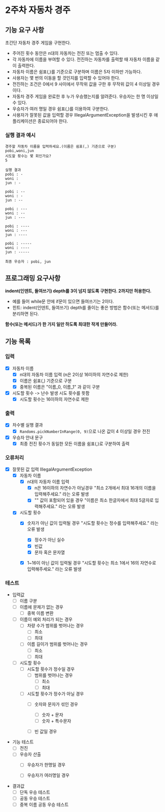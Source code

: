 # 2주차 자동차 경주

## 기능 요구 사항
초간단 자동차 경주 게임을 구현한다.

- 주어진 횟수 동안은 n대의 자동차는 전진 또는 멈출 수 있다.
- 각 자동차에 이름을 부여할 수 있다. 전진하는 자동차를 출력할 때 자동차 이름을 같이 출력한다.
- 자동차 이름은 쉼표(,)를 기준으로 구분하며 이름은 5자 이하만 가능하다.
- 사용자는 몇 번의 이동을 할 것인지를 입력할 수 있어야 한다.
- 전진하는 조건은 0에서 9 사이에서 무작위 값을 구한 후 무작위 값이 4 이상일 경우이다.
- 자동차 경주 게임을 완료한 후 누가 우승했는지를 알려준다. 우승자는 한 명 이상일 수 있다.
- 우승자가 여러 명일 경우 쉼표(,)를 이용하여 구분한다.
- 사용자가 잘못된 값을 입력할 경우 IllegalArgumentException을 발생시킨 후 애플리케이션은 종료되어야 한다.

### 실행 결과 예시
```
경주할 자동차 이름을 입력하세요.(이름은 쉼표(,) 기준으로 구분)
pobi,woni,jun
시도할 횟수는 몇 회인가요?
5

실행 결과
pobi : -
woni : 
jun : -

pobi : --
woni : -
jun : --

pobi : ---
woni : --
jun : ---

pobi : ----
woni : ---
jun : ----

pobi : -----
woni : ----
jun : -----

최종 우승자 : pobi, jun
```

## 프로그래밍 요구사항
**indent(인덴트, 들여쓰기) depth를 3이 넘지 않도록 구현한다. 2까지만 허용한다.**
- 예를 들어 while문 안에 if문이 있으면 들여쓰기는 2이다.
- 힌트: indent(인덴트, 들여쓰기) depth를 줄이는 좋은 방법은 함수(또는 메서드)를 분리하면 된다.

**함수(또는 메서드)가 한 가지 일만 하도록 최대한 작게 만들어라.**

## 기능 목록

### 입력
- [X] 자동차 이름
  - [X] n대의 자동차 이름 입력 (n은 2이상 16이하의 자연수로 제한)
  - [X] 이름은 쉼표(,) 기준으로 구분
  - [X] 중복된 이름은 "이름_0, 이름_1" 과 같이 구분
- [X] 시도할 횟수 -> 난수 발생 시도 횟수를 뜻함
  - [X] 시도할 횟수는 16이하의 자연수로 제한

### 출력
- [X] 차수별 실행 결과
  - [X] `Randoms.pickNumberInRange(0, 9)`으로 나온 값이 4 이상일 경우 전진
- [X] 우승자 안내 문구
  - [X] 최종 전진 횟수가 동일한 모든 이름을 쉼표(,)로 구분하여 출력

### 오류처리
- [X] 잘못된 값 입력 IllegalArgumentException
  - [X] 자동차 이름
    - [X] n대의 자동차 이름 입력
      - [X] n은 16이하의 자연수가 아닐경우 "최소 2개에서 최대 16개의 이름을 입력해주세요." 라는 오류 발생
      - [X] "" 값이 포함되어 있을 경우 "이름은 최소 한글자에서 최대 5글자로 입력해주세요." 라는 오류 발생
  - [X] 시도할 횟수
    - [X] 숫자가 아닌 값이 입력될 경우 "시도할 횟수는 정수를 입력해주세요." 라는 오류 발생 
      - [X] 정수가 아닌 실수
      - [X] 빈값
      - [X] 문자 혹은 문자열
    - [X] 1~16이 아닌 값이 입력될 경우 "시도할 횟수는 최소 1에서 16의 자연수로 입력해주세요." 라는 오류 발생
    

### 테스트
- 입력값
  - [ ] 이름 구분
  - [ ] 이름에 문제가 없는 경우
    - [ ] 중복 이름 변환
  - [ ] 이름이 예외 처리가 되는 경우
    - [ ] 차량 수가 범위를 벗어나는 경우
      - [ ] 최소
      - [ ] 최대
    - [ ] 이름 길이가 범위를 벗어나는 경우
      - [ ] 최소
      - [ ] 최대
  - [ ] 시도할 횟수
    - [ ] 시도할 횟수가 정수일 경우
      - [ ] 범위를 벗어나는 경우
        - [ ] 최소
        - [ ] 최대
    - [ ] 시도할 횟수가 정수가 아닐 경우
      - [ ] 숫자와 문자가 섞인 경우
        - [ ] 숫자 + 문자
        - [ ] 숫자 + 특수문자
      - [ ] 빈 값일 경우


- 기능 테스트
  - [ ] 전진
  - [ ] 우승자 산출
    - [ ] 우승자가 한명일 경우
    - [ ] 우승자가 여러명일 경우


- 결과값
  - [ ] 단독 우승 테스트
  - [ ] 공동 우승 테스트
  - [ ] 중복 이름 공동 우승 테스트